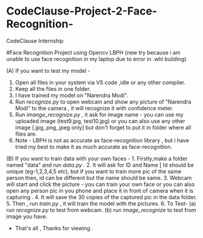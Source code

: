 # CodeClause-Project-2-Face-Recognition-
CodeClause Internship

#Face Recognition Project using Opencv LBPH (new try because i am unable to use face recognition in my laptop due to error in .whl building)

(A) If you want to test my model -
    
 1. Open all files in your system via VS code ,idle or any other compiler.
 2. Keep all the files in one folder.
 3. I have trained my model on "Narendra Modi".
 4. Run *recognize.py* to open webcam and show any picture of "Narendra Modi" to the camera , it will recognize it with confidence meter.
 5. Run *imange_recognize.py* , it ask for image name - you can use my uploaded image (test9.jpg, test10.jpg) or you can also use any other image [.jpg,.png,.jpeg only] but don't            forget to put it in folder where all files are.
 6. Note - LBPH is not as accurate as face-recognition library , but i have tried my best to make it as much accurate as face-recognition.

(B) If you want to train data with your own faces -
    1. Firstly,make a folder named "data" and run *data.py* .
    2. It will ask for ID and Name [ Id should be unique (eg-1,2,3,4,5 etc), but if you want to train more pic of the same person then, id can be different but the name should be same.
    3. Webcam will start and click the picture - you can train your own face or you can also open any person pic in you phone and place it in front of camera when it is capturing .
    4. It will save the 30 copies of the captured pic in the data folder.
    5. Then , run *train.py* , it will train the model with the pictures.
    6. To Test- (a) run *recognize.py* to test from webcam.
                (b) run *image_recognize* to test from image you have.

  - That's all , Thanks for viewing .
